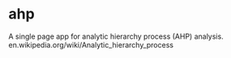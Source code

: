 ahp
===
A single page app for analytic hierarchy process (AHP) analysis. 
en.wikipedia.org/wiki/Analytic_hierarchy_process